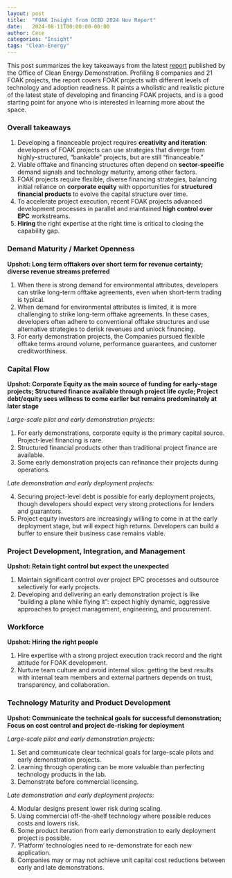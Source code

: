 ```yaml
---
layout: post
title:  "FOAK Insight from OCED 2024 Nov Report"
date:   2024-08-11T00:00:00-00:00
author: Cece
categories: "Insight"
tags: "Clean-Energy"
---
```


This post summarizes the key takeaways from the latest [report](https://www.energy.gov/sites/default/files/2024-11/FOAK%20Financing%20and%20Development%20Approaches_112024_vf.pdf) published by the Office of Clean Energy Demonstration. Profiling 8 companies and 21 FOAK projects, the report covers FOAK projects with different levels of technology and adoption readiness. It paints a wholistic and realistic picture of the latest state of developing and financing FOAK projects, and is a good starting point for anyone who is interested in learning more about the space.

### **Overall takeaways**

1. Developing a financeable project requires **creativity and iteration**: developers of FOAK projects can use strategies that diverge from highly-structured, “bankable” projects, but are still “financeable.”
2. Viable offtake and financing structures often depend on **sector-specific** demand signals and technology maturity, among other factors.
3. FOAK projects require flexible, diverse financing strategies, balancing initial reliance on **corporate equity** with opportunities for **structured financial products** to evolve the capital structure over time.
4. To accelerate project execution, recent FOAK projects advanced development processes in parallel and maintained **high control over EPC** workstreams. 
5. **Hiring** the right expertise at the right time is critical to closing the capability gap. 

### Demand Maturity / Market Openness

**Upshot: Long term offtakers over short term for revenue certainty; diverse revenue streams preferred**

1. When there is strong demand for environmental attributes, developers can strike long-term offtake agreements, even when short-term trading is typical.
2. When demand for environmental attributes is limited, it is more challenging to strike long-term offtake agreements. In these cases, developers often adhere to conventional offtake structures and use alternative strategies to derisk revenues and unlock financing.
3. For early demonstration projects, the Companies pursued flexible offtake terms around volume, performance guarantees, and customer creditworthiness.

### Capital Flow

**Upshot: Corporate Equity as the main source of funding for early-stage projects; Structured finance available through project life cycle; Project debt/equity sees willness to come earlier but remains predominately at later stage**

*Large-scale pilot and early demonstration projects*:

1. For early demonstrations, corporate equity is the primary capital source. Project-level financing is rare.
2. Structured financial products other than traditional project finance are available.
3. Some early demonstration projects can refinance their projects during operations.

*Late demonstration and early deployment projects:*

4. Securing project-level debt is possible for early deployment projects, though developers should expect very strong protections for lenders and guarantors.
5. Project equity investors are increasingly willing to come in at the early deployment stage, but will expect high returns. Developers can build a buffer to ensure their business case remains viable.

### Project Development, Integration, and Management

**Upshot: Retain tight control but expect the unexpected**

1. Maintain significant control over project EPC processes and outsource selectively for early projects.
2. Developing and delivering an early demonstration project is like “building a plane while flying it”: expect highly dynamic, aggressive approaches to project management, engineering, and procurement.

### **Workforce**

**Upshot: Hiring the right people**

1. Hire expertise with a strong project execution track record and the right attitude for FOAK development.
2. Nurture team culture and avoid internal silos: getting the best results with internal team members and external partners depends on trust, transparency, and collaboration. 

### Technology Maturity and Product Development

**Upshot: Communicate the technical goals for successful demonstration; Focus on cost control and project de-risking for deployment**

*Large-scale pilot and early demonstration projects:*

1. Set and communicate clear technical goals for large-scale pilots and early demonstration projects.
2. Learning through operating can be more valuable than perfecting technology products in the lab.
3. Demonstrate before commercial licensing.

*Late demonstration and early deployment projects*:

4. Modular designs present lower risk during scaling.
5. Using commercial off-the-shelf technology where possible reduces costs and lowers risk.
6. Some product iteration from early demonstration to early deployment project is possible. 
7. ‘Platform’ technologies need to re-demonstrate for each new application.
8. Companies may or may not achieve unit capital cost reductions between early and late demonstrations.
